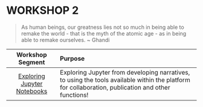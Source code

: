 # WORKSHOP 2

> As human beings, our greatness lies not so much in being able to remake the world - that is the myth of the atomic age - as in being able to remake ourselves. ~ Ghandi


| Workshop Segment | Purpose |
|:----------------:|:--------|
| [Exploring Jupyter Notebooks](http://nbviewer.jupyter.org/github/NCAR/SOARS2017_DataWorkshops/blob/master/B/ws2/ws02_jupyter_exploration.ipynb) |Exploring Jupyter from developing narratives, to using the tools available within the platform for collaboration, publication and other functions! |

